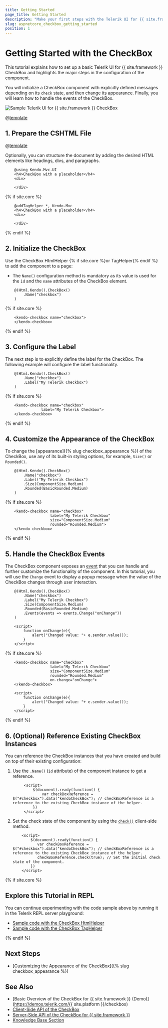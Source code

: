 ```yaml
---
title: Getting Started
page_title: Getting Started
description: "Make your first steps with the Telerik UI for {{ site.framework }} CheckBox component by following a complete step-by-step tutorial."
slug: aspnetcore_checkbox_getting_started
position: 1
---
```


# Getting Started with the CheckBox

This tutorial explains how to set up a basic Telerik UI for {{ site.framework }} CheckBox and highlights the major steps in the configuration of the component.

You will initialize a CheckBox component with explicitly defined messages depending on its `check` state, and then change its appearance. Finally, you will learn how to handle the events of the CheckBox.

 ![Sample Telerik UI for {{ site.framework }} CheckBox](./images/checkbox-getting-started.png)

@[template](/_contentTemplates/core/getting-started-prerequisites.md#repl-component-gs-prerequisites)

## 1. Prepare the CSHTML File

@[template](/_contentTemplates/core/getting-started-directives.md#gs-adding-directives)

Optionally, you can structure the document by adding the desired HTML elements like headings, divs, and paragraphs.

```HtmlHelper
    @using Kendo.Mvc.UI
    <h4>CheckBox with a placeholder</h4>
    <div>
    
    </div>
```
{% if site.core %}
```TagHelper
    @addTagHelper *, Kendo.Mvc
    <h4>CheckBox with a placeholder</h4>
    <div>
    
    </div>
```
{% endif %}

## 2. Initialize the CheckBox

Use the CheckBox HtmlHelper {% if site.core %}or TagHelper{% endif %} to add the component to a page:

* The `Name()` configuration method is mandatory as its value is used for the `id` and the `name` attributes of the  CheckBox element.

```HtmlHelper
    @(Html.Kendo().CheckBox()
        .Name("checkbox")    
    )
```
{% if site.core %}
```TagHelper
    <kendo-checkbox name="checkbox">
    </kendo-checkbox>
```
{% endif %}


## 3. Configure the Label

The next step is to explicitly define the label for the CheckBox. The following example will configure the label functionality.

```HtmlHelper
    @(Html.Kendo().CheckBox()
        .Name("checkbox")    
        .Label("My Telerik Checkbox")
    )
```

{% if site.core %}
```TagHelper
    <kendo-checkbox name="checkbox"
                label="My Telerik Checkbox">
    </kendo-checkbox>
```
{% endif %}


## 4. Customize the Appearance of the CheckBox

To change the [appearance]({% slug checkbox_appearance %}) of the CheckBox, use any of its built-in styling options, for example, `Size()` or `Rounded()`.

```HtmlHelper
    @(Html.Kendo().CheckBox()
        .Name("checkbox")
        .Label("My Telerik Checkbox")
        .Size(ComponentSize.Medium)
        .Rounded(BasicRounded.Medium)
    )
```
{% if site.core %}
```TagHelper
    <kendo-checkbox name="checkbox"
                    label="My Telerik Checkbox"
                    size="ComponentSize.Medium"
                    rounded="Rounded.Medium">
    </kendo-checkbox>
```
{% endif %}

## 5. Handle the CheckBox Events

The CheckBox component exposes an [event](api/kendo.mvc.ui.fluent/checkboxbuilder#eventssystemaction) that you can handle and further customize the functionality of the component. In this tutorial, you will use the `Change` event to display a popup message when the value of the CheckBox changes through user interaction.

```HtmlHelper
    @(Html.Kendo().CheckBox()
        .Name("checkbox")
        .Label("My Telerik Checkbox")
        .Size(ComponentSize.Medium)
        .Rounded(BasicRounded.Medium)
        .Events(events => events.Change("onChange"))
    )

    <script>
        function onChange(e){
            alert("Changed value: "+ e.sender.value());
        }
    </script>
```
{% if site.core %}
```TagHelper
    <kendo-checkbox name="checkbox"
                    label="My Telerik Checkbox"
                    size="ComponentSize.Medium"
                    rounded="Rounded.Medium"
                    on-change="onChange">
    </kendo-checkbox>

    <script>
        function onChange(e){
            alert("Changed value: "+ e.sender.value());
        }
    </script>
```
{% endif %}

## 6. (Optional) Reference Existing CheckBox Instances

You can reference the CheckBox instances that you have created and build on top of their existing configuration:

1. Use the `.Name()` (`id` attribute) of the component instance to get a reference.

    ```JS script
         <script>
             $(document).ready(function() {
                 var checkBoxReference = $("#checkbox").data("kendoCheckBox"); // checkBoxReference is a reference to the existing CheckBox instance of the helper.
             })
         </script>
    ```
1. Set the check state of the component by using the [`check()`](https://docs.telerik.com/kendo-ui/api/javascript/ui/checkbox/methods/check) client-side method.

    ```JS script
        <script>
            $(document).ready(function() {
               var checkBoxReference = $("#checkbox").data("kendoCheckBox"); // checkBoxReference is a reference to the existing CheckBox instance of the helper.
               checkBoxReference.check(true); // Set the initial check state of the component.
            })
        </script>
    ```

{% if site.core %}

## Explore this Tutorial in REPL

You can continue experimenting with the code sample above by running it in the Telerik REPL server playground:

* [Sample code with the CheckBox HtmlHelper](https://netcorerepl.telerik.com/wnOhwnFm19h60Tfz24)
* [Sample code with the CheckBox TagHelper](https://netcorerepl.telerik.com/wRaVGnbw21ol49UB27)

{% endif %}


## Next Steps

* [Customizing the Appearance of the CheckBox]({% slug checkbox_appearance %})

## See Also

* [Basic Overview of the CheckBox for {{ site.framework }} (Demo)](https://demos.telerik.com/{{ site.platform }}/checkbox)
* [Client-Side API of the CheckBox](https://docs.telerik.com/kendo-ui/api/javascript/ui/checkbox)
* [Server-Side API of the CheckBox for {{ site.framework }}](/api/checkbox)
* [Knowledge Base Section](/knowledge-base)
